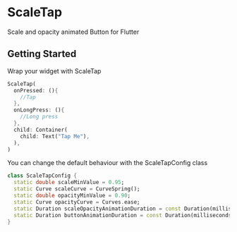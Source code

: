 # ScaleTap

Scale and opacity animated Button for Flutter

## Getting Started

Wrap your widget with ScaleTap

```Dart
ScaleTap(
  onPressed: (){
    //Tap
  },
  onLongPress: (){
    //Long press
  },
  child: Container(
    child: Text("Tap Me"),
  ),
)
```

You can change the default behaviour with the ScaleTapConfig class

```Dart
class ScaleTapConfig {
  static double scaleMinValue = 0.95;
  static Curve scaleCurve = CurveSpring();
  static double opacityMinValue = 0.90;
  static Curve opacityCurve = Curves.ease;
  static Duration scaleOpacityAnimationDuration = const Duration(milliseconds: 300);
  static Duration buttonAnimationDuration = const Duration(milliseconds: 300);
}
```

